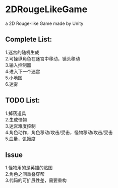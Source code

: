 # 2DRougeLikeGame
a 2D Rouge-like Game made by Unity

## Complete List:
1.迷宫的随机生成<br>
2.可操纵角色在迷宫中移动，镜头移动<br>
3.输入控制器<br>
4.进入下一个迷宫<br>
5.小地图<br>
6.迷雾<br>
## TODO List:
1.掉落道具<br>
2.生成怪物<br>
3.迷宫难度控制<br>
4.角色动作，角色移动/攻击/受击，怪物移动/攻击/受击<br>
5.血量，饥饿度
## Issue
1.怪物用的是英雄的贴图<br>
2.角色之间重叠穿帮<br>
3.代码的可扩展性差，需要重构<br>


